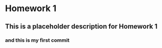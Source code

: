 # Homework 1


## This is a placeholder description for Homework 1

### and this is my first commit

